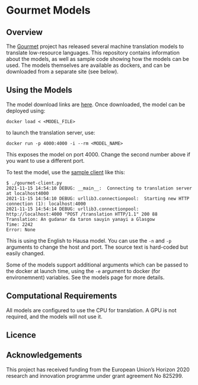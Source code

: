 # Gourmet Models

## Overview
The [Gourmet](https://gourmet-project.eu) project has released several machine translation models to translate low-resource languages. This repository
contains information about the models, as well as sample code showing how the models can be used. The models themselves are available as dockers, and
can be downloaded from a separate site (see below).


## Using the Models

The model download links are [here](https://github.com/EdinburghNLP/gourmet-models/blob/main/models.md). Once downloaded, the model
can be deployed using:
```
docker load < <MODEL_FILE>
```
to launch the translation server, use:

```
docker run -p 4000:4000 -i --rm <MODEL_NAME>
```
This exposes the model on port 4000. Change the second number above if you want to use a different port.

To test the model, use the [sample client](https://github.com/EdinburghNLP/gourmet-models/blob/main/sample-client/gourmet-client.py) like this:

```
$ ./gourmet-client.py 
2021-11-15 14:54:10 DEBUG: __main__:  Connecting to translation server at localhost4000
2021-11-15 14:54:10 DEBUG: urllib3.connectionpool:  Starting new HTTP connection (1): localhost:4000
2021-11-15 14:54:14 DEBUG: urllib3.connectionpool:  http://localhost:4000 "POST /translation HTTP/1.1" 200 88
Translation: An gudanar da taron sauyin yanayi a Glasgow
Time: 2242
Error: None
```
This is using the English to Hausa model. You can use the `-n` and `-p` arguments to change the host and port. The source text is hard-coded but easily changed.

Some of the models support additional arguments which can be passed to the docker at launch time, using the `-e` argument to docker (for environemnent) variables. See the models page for more details.

## Computational Requirements
All models are configured to use the CPU for translation. A GPU is not required, and the models will not use it.

## Licence


## Acknowledgements
This project has received funding from the European Union’s Horizon 2020 research and innovation programme under grant agreement No 825299.


